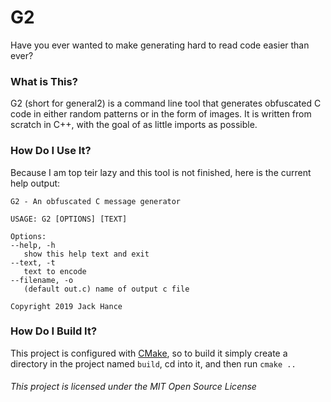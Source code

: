 # G2

Have you ever wanted to make generating hard to read code easier than ever?

### What is This?

G2 (short for general2) is a command line tool that generates obfuscated C code in either random patterns or in the form of images. It is written from scratch in C++, with the goal of as little imports as possible.

### How Do I Use It?

Because I am top teir lazy and this tool is not finished, here is the current help output:

```
G2 - An obfuscated C message generator

USAGE: G2 [OPTIONS] [TEXT]

Options:
--help, -h
   show this help text and exit
--text, -t
   text to encode
--filename, -o
   (default out.c) name of output c file

Copyright 2019 Jack Hance
```

### How Do I Build It?

This project is configured with [CMake](https://cmake.org/), so to build it simply create a directory in the project named `build`, cd into it, and then run `cmake ..`

###### This project is licensed under the MIT Open Source License 
